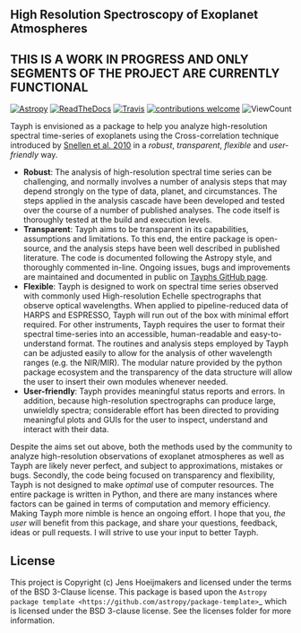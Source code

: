 High Resolution Spectroscopy of Exoplanet Atmospheres
-----------------------------------------------------
THIS IS A WORK IN PROGRESS AND ONLY SEGMENTS OF THE PROJECT ARE CURRENTLY FUNCTIONAL
------------------------------------------------------------------------------------

[![Astropy](http://img.shields.io/badge/powered%20by-AstroPy-orange.svg?style=flat)](http://www.astropy.org)
[![ReadTheDocs](https://readthedocs.org/projects/tayph/badge/?version=latest)](https://tayph.readthedocs.io/en/latest/?badge=latest)
[![Travis](https://travis-ci.org/Hoeijmakers/tayph.svg?branch=master)](https://travis-ci.org/Hoeijmakers/tayph)
[![contributions welcome](https://img.shields.io/badge/contributions-welcome-brightgreen.svg?style=flat)](https://github.com/dwyl/esta/issues)
![ViewCount](https://views.whatilearened.today/views/github/Hoeijmakers/tayph.svg)


Tayph is envisioned as a package to help you analyze high-resolution spectral time-series of exoplanets using the Cross-correlation technique introduced by [Snellen et al. 2010](https://www.nature.com/articles/nature09111) in a *robust*, *transparent*, *flexible* and *user-friendly* way.

- **Robust**: The analysis of high-resolution spectral time series can be challenging, and normally involves a number of analysis steps that may depend strongly on the type of data, planet, and circumstances. The steps applied in the analysis cascade have been developed and tested over the course of a number of published analyses. The code itself is thoroughly tested at the build and execution levels.
- **Transparent**: Tayph aims to be transparent in its capabilities, assumptions and limitations. To this end, the entire package is open-source, and the analysis steps have been well described in published literature. The code is documented following the Astropy style, and thoroughly commented in-line. Ongoing issues, bugs and improvements are maintained and documented in public on [Tayphs GitHub page](https://github.com/Hoeijmakers/tayph).
- **Flexible**: Tayph is designed to work on spectral time series observed with commonly used High-resolution Echelle spectrographs that observe optical wavelengths. When applied to pipeline-reduced data of HARPS and ESPRESSO, Tayph will run out of the box with minimal effort required. For other instruments, Tayph requires the user to format their spectral time-series into an accessible, human-readable and easy-to-understand format. The routines and analysis steps employed by Tayph can be adjusted easily to allow for the analysis of other wavelength ranges (e.g. the NIR/MIR). The modular nature provided by the python package ecosystem and the transparency of the data structure will allow the user to insert their own modules whenever needed. 
- **User-friendly**: Tayph provides meaningful status reports and errors. In addition, because high-resolution spectrographs can produce large, unwieldly spectra; considerable effort has been directed to providing meaningful plots and GUIs for the user to inspect, understand and interact with their data.

Despite the aims set out above, both the methods used by the community to analyze high-resolution observations of exoplanet atmospheres as well as Tayph are likely never perfect, and subject to approximations, mistakes or bugs. Secondly, the code being focused on transparency and flexibility, Tayph is not designed to make *optimal* use of computer resources. The entire package is written in Python, and there are many instances where factors can be gained in terms of computation and memory efficiency. Making Tayph more nimble is hence an ongoing effort. I hope that you, *the user* will benefit from this package, and share your questions, feedback, ideas or pull requests. I will strive to use your input to better Tayph.




License
-------

This project is Copyright (c) Jens Hoeijmakers and licensed under
the terms of the BSD 3-Clause license. This package is based upon
the `Astropy package template <https://github.com/astropy/package-template>`_
which is licensed under the BSD 3-clause license. See the licenses folder for
more information.

